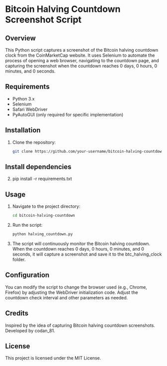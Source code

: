 # Bitcoin Halving Countdown Screenshot Script

## Overview
This Python script captures a screenshot of the Bitcoin halving countdown clock from the CoinMarketCap website. It uses Selenium to automate the process of opening a web browser, navigating to the countdown page, and capturing the screenshot when the countdown reaches 0 days, 0 hours, 0 minutes, and 0 seconds.

## Requirements
- Python 3.x
- Selenium
- Safari WebDriver
- PyAutoGUI (only required for specific implementation)

## Installation
1. Clone the repository:
   ```bash
   git clone https://github.com/your-username/bitcoin-halving-countdown.git

## Install dependencies
2.  pip install -r requirements.txt

## Usage
1. Navigate to the project directory:
   ```bash
   cd bitcoin-halving-countdown

2. Run the script:
   ``` bash
   python halving_countdown.py

3. The script will continuously monitor the Bitcoin halving countdown. When the countdown reaches 0 days, 0 hours, 0 minutes, and 0 seconds, it will capture a screenshot and save it to the btc_halving_clock folder.

## Configuration
You can modify the script to change the browser used (e.g., Chrome, Firefox) by adjusting the WebDriver initialization code.
Adjust the countdown check interval and other parameters as needed.

## Credits
Inspired by the idea of capturing Bitcoin halving countdown screenshots.
Developed by codan_81.

## License
This project is licensed under the MIT License.

